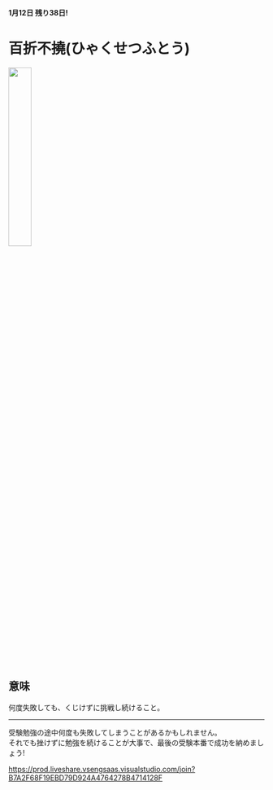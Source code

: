 **1月12日 残り38日!**

# 百折不撓(ひゃくせつふとう)
<img src="https://2.bp.blogspot.com/-wSQ2eVTRAeM/VkLHVmYCEQI/AAAAAAAA0VQ/vgfU8DURzb0/s800/studynight_boy.png" width="30%">

## 意味  
何度失敗しても、くじけずに挑戦し続けること。

***
受験勉強の途中何度も失敗してしまうことがあるかもしれません。  
それでも挫けずに勉強を続けることが大事で、最後の受験本番で成功を納めましょう!  

https://prod.liveshare.vsengsaas.visualstudio.com/join?B7A2F68F19EBD79D924A4764278B4714128F
